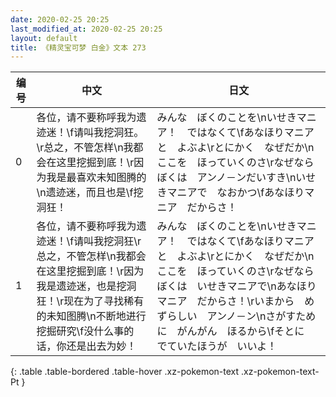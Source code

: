 ```yaml
---
date: 2020-02-25 20:25
last_modified_at: 2020-02-25 20:25
layout: default
title: 《精灵宝可梦 白金》文本 273
---
```

| 编号 | 中文 | 日文 |
| ---- | ---- | ---- |
| 0 | 各位，请不要称呼我为遗迹迷！\f请叫我挖洞狂。\r总之，不管怎样\n我都会在这里挖掘到底！\r因为我是最喜欢未知图腾的\n遗迹迷，而且也是\f挖洞狂！ | みんな　ぼくのことを\nいせきマニア！　ではなくて\fあなほりマニアと　よぶよ\rとにかく　なぜだか\nここを　ほっていくのさ\rなぜなら　ぼくは　アンノ－ンだいすき\nいせきマニアで　なおかつ\fあなほりマニア　だからさ！ |
| 1 | 各位，请不要称呼我为遗迹迷！\f请叫我挖洞狂\r总之，不管怎样\n我都会在这里挖掘到底！\r因为我是遗迹迷，也是挖洞狂！\r现在为了寻找稀有的未知图腾\n不断地进行挖掘研究\f没什么事的话，你还是出去为妙！ | みんな　ぼくのことを\nいせきマニア！　ではなくて\fあなほりマニアと　よぶよ\rとにかく　なぜだか\nここを　ほっていくのさ\rなぜなら　ぼくは　いせきマニアで\nあなほりマニア　だからさ！\rいまから　めずらしい　アンノ－ン\nさがすために　がんがん　ほるから\fそとに　でていたほうが　いいよ！ |
{: .table .table-bordered .table-hover .xz-pokemon-text .xz-pokemon-text-Pt }